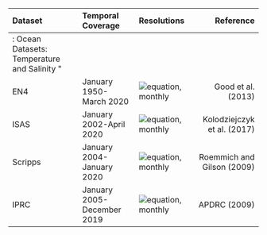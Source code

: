 |Dataset | Temporal Coverage | Resolutions | Reference |
|:---	 | :----   	     |:----	   |  	   ---:|
|: Ocean Datasets: Temperature and Salinity "||||
|  EN4   |January 1950-March 2020 | ![equation](https://render.githubusercontent.com/render/math?math=1.0^{\circ}), monthly | Good et al. (2013)|
| ISAS |  January 2002-April 2020 | ![equation](https://render.githubusercontent.com/render/math?math=0.5^{\circ}), monthly | Kolodziejczyk et al. (2017) |
|Scripps | January 2004-January 2020 | ![equation](https://render.githubusercontent.com/render/math?math=1^{\circ}), monthly | Roemmich and Gilson (2009) |
| IPRC | January 2005-December 2019 | ![equation](https://render.githubusercontent.com/render/math?math=1^{\circ}), monthly | APDRC (2009)|
